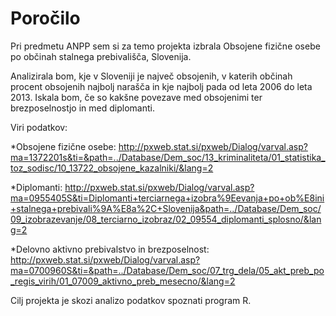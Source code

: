# Poročilo

Pri predmetu ANPP sem si za temo projekta izbrala Obsojene fizične osebe po občinah stalnega prebivališča, Slovenija.

Analizirala bom, kje v Sloveniji je največ obsojenih, v katerih občinah procent obsojenih najbolj narašča in kje najbolj pada od leta 2006 do leta 2013. Iskala bom, če so kakšne povezave med obsojenimi ter brezposelnostjo in med diplomanti.

Viri podatkov:

*Obsojene fizične osebe: http://pxweb.stat.si/pxweb/Dialog/varval.asp?ma=1372201s&ti=&path=../Database/Dem_soc/13_kriminaliteta/01_statistika_toz_sodisc/10_13722_obsojene_kazalniki/&lang=2

*Diplomanti: http://pxweb.stat.si/pxweb/Dialog/varval.asp?ma=0955405S&ti=Diplomanti+terciarnega+izobra%9Eevanja+po+ob%E8ini+stalnega+prebivali%9A%E8a%2C+Slovenija&path=../Database/Dem_soc/09_izobrazevanje/08_terciarno_izobraz/02_09554_diplomanti_splosno/&lang=2

*Delovno aktivno prebivalstvo in brezposelnost: http://pxweb.stat.si/pxweb/Dialog/varval.asp?ma=0700960S&ti=&path=../Database/Dem_soc/07_trg_dela/05_akt_preb_po_regis_virih/01_07009_aktivno_preb_mesecno/&lang=2

Cilj projekta je skozi analizo podatkov spoznati program R.
